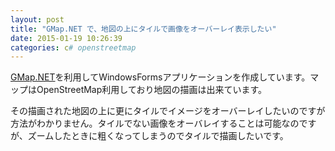 ```yaml
---
layout: post
title: "GMap.NET で、地図の上にタイルで画像をオーバーレイ表示したい"
date: 2015-01-19 10:26:39
categories: c# openstreetmap
---
```

<p><a href="https://greatmaps.codeplex.com/" rel="nofollow">GMap.NET</a>を利用してWindowsFormsアプリケーションを作成しています。マップはOpenStreetMap利用しており地図の描画は出来ています。</p>

<p>その描画された地図の上に更にタイルでイメージをオーバーレイしたいのですが方法がわかりません。タイルでない画像をオーバレイすることは可能なのですが、ズームしたときに粗くなってしまうのでタイルで描画したいです。</p>

